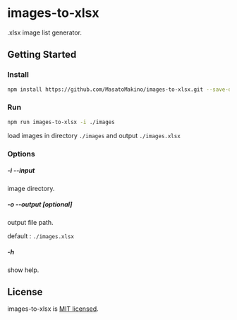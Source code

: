# images-to-xlsx

.xlsx image list generator.

## Getting Started

### Install

```bash
npm install https://github.com/MasatoMakino/images-to-xlsx.git --save-dev
```

### Run

```bash
npm run images-to-xlsx -i ./images
```
load images in directory ``./images`` and output ``./images.xlsx``

### Options

##### -i --input

image directory.

##### -o --output [optional]

output file path.

default : ``./images.xlsx``

##### -h

show help.

## License

images-to-xlsx is [MIT licensed](LICENSE).
